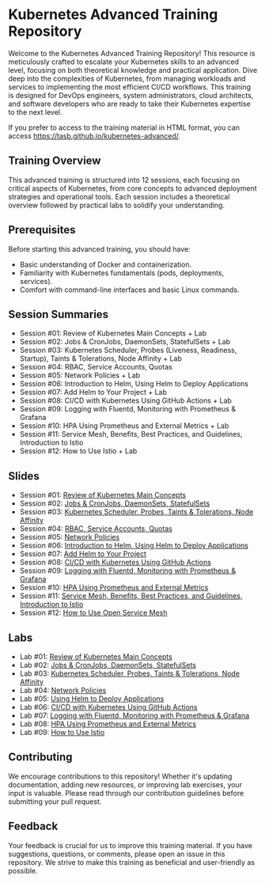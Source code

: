 # Kubernetes Advanced Training Repository

Welcome to the Kubernetes Advanced Training Repository!
This resource is meticulously crafted to escalate your Kubernetes skills to an advanced level, focusing on both theoretical knowledge and practical application.
Dive deep into the complexities of Kubernetes, from managing workloads and services to implementing the most efficient CI/CD workflows.
This training is designed for DevOps engineers, system administrators, cloud architects, and software developers who are ready to take their Kubernetes expertise to the next level.

If you prefer to access to the training material in HTML format, you can access <https://tasb.github.io/kubernetes-advanced/>.

## Training Overview

This advanced training is structured into 12 sessions, each focusing on critical aspects of Kubernetes, from core concepts to advanced deployment strategies and operational tools.
Each session includes a theoretical overview followed by practical labs to solidify your understanding.

## Prerequisites

Before starting this advanced training, you should have:

- Basic understanding of Docker and containerization.
- Familiarity with Kubernetes fundamentals (pods, deployments, services).
- Comfort with command-line interfaces and basic Linux commands.

## Session Summaries

- Session #01: Review of Kubernetes Main Concepts + Lab
- Session #02: Jobs & CronJobs, DaemonSets, StatefulSets + Lab
- Session #03: Kubernetes Scheduler, Probes (Liveness, Readiness, Startup), Taints & Tolerations, Node Affinity + Lab
- Session #04: RBAC, Service Accounts, Quotas
- Session #05: Network Policies + Lab
- Session #06: Introduction to Helm, Using Helm to Deploy Applications
- Session #07: Add Helm to Your Project + Lab
- Session #08: CI/CD with Kubernetes Using GitHub Actions + Lab
- Session #09: Logging with Fluentd, Monitoring with Prometheus & Grafana
- Session #10: HPA Using Prometheus and External Metrics + Lab
- Session #11: Service Mesh, Benefits, Best Practices, and Guidelines, Introduction to Istio
- Session #12: How to Use Istio + Lab

## Slides

- Session #01: [Review of Kubernetes Main Concepts](slides/session-01.pdf)
- Session #02: [Jobs & CronJobs, DaemonSets, StatefulSets](slides/session-02.pdf)
- Session #03: [Kubernetes Scheduler, Probes, Taints & Tolerations, Node Affinity](slides/session-03.pdf)
- Session #04: [RBAC, Service Accounts, Quotas](slides/session-04.pdf)
- Session #05: [Network Policies](slides/session-05.pdf)
- Session #06: [Introduction to Helm, Using Helm to Deploy Applications](slides/session-06.pdf)
- Session #07: [Add Helm to Your Project](slides/session-07.pdf)
- Session #08: [CI/CD with Kubernetes Using GitHub Actions](slides/session-08.pdf)
- Session #09: [Logging with Fluentd, Monitoring with Prometheus & Grafana](slides/session-09.pdf)
- Session #10: [HPA Using Prometheus and External Metrics](slides/session-10.pdf)
- Session #11: [Service Mesh, Benefits, Best Practices, and Guidelines, Introduction to Istio](slides/session-11.pdf)
- Session #12: [How to Use Open Service Mesh](slides/session-12.pdf)

## Labs

- Lab #01: [Review of Kubernetes Main Concepts](labs/lab-01.md)
- Lab #02: [Jobs & CronJobs, DaemonSets, StatefulSets](labs/lab-02.md)
- Lab #03: [Kubernetes Scheduler, Probes, Taints & Tolerations, Node Affinity](labs/lab-03.md)
- Lab #04: [Network Policies](labs/lab-04.md)
- Lab #05: [Using Helm to Deploy Applications](labs/lab-05.md)
- Lab #06: [CI/CD with Kubernetes Using GitHub Actions](labs/lab-06.md)
- Lab #07: [Logging with Fluentd, Monitoring with Prometheus & Grafana](labs/lab-07.md)
- Lab #08: [HPA Using Prometheus and External Metrics](labs/lab-08.md)
- Lab #09: [How to Use Istio](labs/lab-09.md)

## Contributing

We encourage contributions to this repository! Whether it's updating documentation, adding new resources, or improving lab exercises, your input is valuable. Please read through our contribution guidelines before submitting your pull request.

## Feedback

Your feedback is crucial for us to improve this training material. If you have suggestions, questions, or comments, please open an issue in this repository. We strive to make this training as beneficial and user-friendly as possible.
